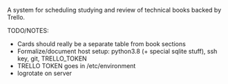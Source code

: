 A system for scheduling studying and review of technical books backed by Trello.


TODO/NOTES:
- Cards should really be a separate table from book sections
- Formalize/document host setup: python3.8 (+ special sqlite stuff), ssh key, git, TRELLO_TOKEN
- TRELLO TOKEN goes in /etc/environment
- logrotate on server
